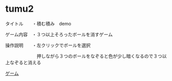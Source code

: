 # tumu2

タイトル　　・積む積み　demo

ゲーム内容　・３つ以上そろったボールを消すゲーム

操作説明　　・左クリックでボールを選択

　　　　　　　押しながら３つのボールをなぞると色が少し暗くなるので３つ以上なぞると消える
       
      
      
[ゲーム](index.html)
